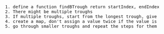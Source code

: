 <pre>1. define a function findBTrough return startIndex, endIndex, troughIndex
2. There might be multiple troughs
3. If multiple troughs, start from the longest trough, give value 1 to trough, and increment for his left and right neighbours
4. create a map, don't assign a value twice if the value is already assigned
5. go through smaller troughs and repeat the steps for them</pre>